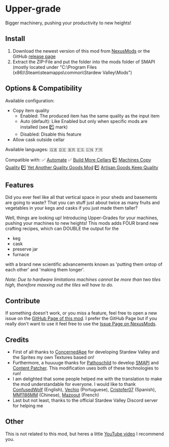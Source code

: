 # Upper-grade

Bigger machinery, pushing your productivity to new heights!

## Install

1. Download the newest version of this mod from [NexusMods](https://www.nexusmods.com/stardewvalley/mods/23823) or the GitHub [release page](https://github.com/Molenfeuer/Uppergrade/releases)
2. Extract the ZIP-File and put the folder into the mods folder of SMAPI (mostly located under "C:\Program Files (x86)\Steam\steamapps\common\Stardew Valley\Mods")

## Options & Compatibility

Available configuration:

- Copy item quality
  - Enabled: The produced item has the same quality as the input item
  - Auto (default): Like Enabled but only when specific mods are installed (see *️⃣ mark)
  - Disabled: Disable this feature
- Allow cask outside cellar

Available languages: 🇬🇧 🇩🇪 🇧🇷 🇪🇸 🇨🇳 🇫🇷

Compatible with: ✅ [Automate](https://www.nexusmods.com/stardewvalley/mods/1063?tab=description)  ✅ [Build More Cellars](https://www.nexusmods.com/stardewvalley/mods/21971)  *️⃣ [Machines Copy Quality](https://www.nexusmods.com/stardewvalley/mods/21366)  *️⃣ [Yet Another Quality Goods Mod](https://www.nexusmods.com/stardewvalley/mods/23386)  *️⃣ [Artisan Goods Keep Quality](https://www.nexusmods.com/stardewvalley/mods/21278)

## Features

Did you ever feel like all that vertical space in your sheds and basements are going to waste? That you can stuff just about twice as many fruits and vegetables in your kegs and casks if you just made them taller?

Well, things are looking up! Introducing Upper-Grades for your machines, pushing your machines to new heights! This mods adds FOUR brand new crafting recipes, which can DOUBLE the output for the 

- keg
- cask
- preserve jar
- furnace

with a brand new scientific advancements known as 'putting them ontop of each other' and 'making them longer'.

*Note: Due to hardware limitations machines cannot be more than two tiles high, therefore maxxing out the tiles will have to do.*

## Contribute

If something doesn't work, or you miss a feature, feel free to open a new issue on the [GitHub Page of this mod](https://github.com/Molenfeuer/Uppergrade/issues). I prefer the GitHub Page but if you really don't want to use it feel free to use the [Issue Page on NexusMods](https://www.nexusmods.com/stardewvalley/mods/23823?tab=bugs).

## Credits

- First of all thanks to [ConcernedApe](https://twitter.com/concernedape) for developing Stardew Valley and the Sprites my own Textures based on!
- Furthermore, a huuuuge thanks for [Pathoschild](https://www.nexusmods.com/stardewvalley/users/1552317) to develop [SMAPI](https://www.nexusmods.com/stardewvalley/mods/2400) and [Content Patcher](https://www.nexusmods.com/stardewvalley/mods/1915). This modification uses both of these technologies to run!
- I am delighted that some people helped me with the translation to make the mod understandable for everyone. I would like to thank [ConfusedWolf](https://www.nexusmods.com/stardewvalley/users/15421504) (English), [Vechio](https://next.nexusmods.com/profile/Vechio/about-me) (Portuguese), [Cristofer07](https://next.nexusmods.com/profile/Cris0007/about-me?gameId=1303) (Spanish), [MM1186MM](https://next.nexusmods.com/profile/MM1186MM/about-me?gameId=1303) (Chinese), [Mazoout](https://next.nexusmods.com/profile/Mazoout?gameId=1303) (French)
- Last but not least, thanks to the official Stardew Valley Discord server for helping me

## Other

This is not related to this mod, but heres a little [YouTube video](https://youtu.be/f2FpO0Z6Xqw) I recommend you.